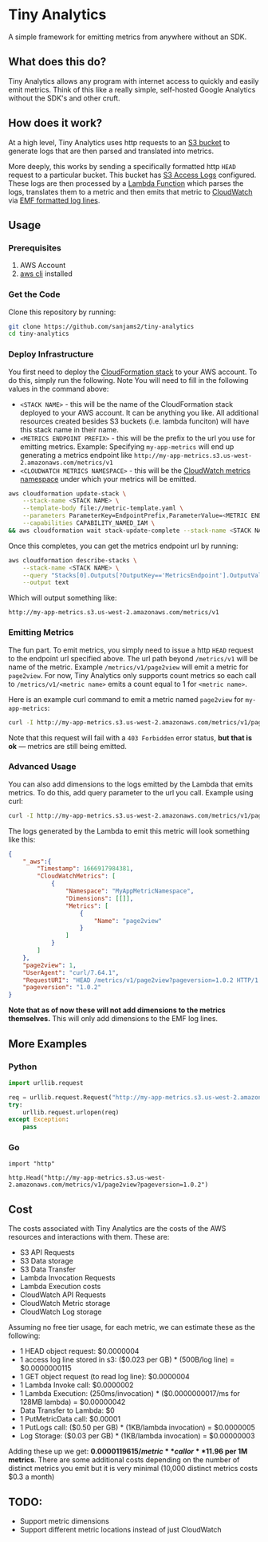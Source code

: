 # Tiny Analytics

A simple framework for emitting metrics from anywhere without an SDK.

## What does this do?

Tiny Analytics allows any program with internet access to quickly and easily emit metrics. 
Think of this like a really simple, self-hosted Google Analytics without the SDK's and other
cruft. 

## How does it work?

At a high level, Tiny Analytics uses http requests to an [S3 bucket](https://aws.amazon.com/s3/) 
to generate logs that are then parsed and translated into metrics. 

More deeply, this works by sending a specifically formatted http `HEAD` request to a particular bucket. 
This bucket has [S3 Access Logs](https://docs.aws.amazon.com/AmazonS3/latest/userguide/ServerLogs.html) 
configured. These logs are then processed by a 
[Lambda Function](https://aws.amazon.com/lambda/) which parses the logs, translates them to a metric and then emits that metric 
to [CloudWatch](https://docs.aws.amazon.com/AmazonCloudWatch/latest/monitoring/WhatIsCloudWatch.html) via 
[EMF formatted log lines](https://aws.amazon.com/about-aws/whats-new/2019/11/amazon-cloudwatch-launches-embedded-metric-format/). 

## Usage

### Prerequisites
1. AWS Account
2. [aws cli](https://aws.amazon.com/cli/) installed

### Get the Code

Clone this repository by running:
```bash
git clone https://github.com/sanjams2/tiny-analytics
cd tiny-analytics
```

### Deploy Infrastructure

You first need to deploy the [CloudFormation stack](https://docs.aws.amazon.com/AWSCloudFormation/latest/UserGuide/stacks.html) 
to your AWS account. To do this, simply run the following. Note You will need to fill in the following values in the command above:
- `<STACK NAME>` - this will be the name of the CloudFormation stack deployed to your AWS account. It can be anything you like. 
  All additional resources created besides S3 buckets (i.e. lambda funciton) will have this stack name in their name.
- `<METRICS ENDPOINT PREFIX>` - this will be the prefix to the url you use for emitting metrics. 
  Example: Specifying `my-app-metrics` will end up generating a metrics endpoint like `http://my-app-metrics.s3.us-west-2.amazonaws.com/metrics/v1`
- `<CLOUDWATCH METRICS NAMESPACE>` - this will be the [CloudWatch metrics namespace](https://docs.aws.amazon.com/AmazonCloudWatch/latest/monitoring/cloudwatch_concepts.html#Namespace) 
  under which your metrics will be emitted. 

```bash
aws cloudformation update-stack \
	--stack-name <STACK NAME> \
	--template-body file://metric-template.yaml \
	--parameters ParameterKey=EndpointPrefix,ParameterValue=<METRIC ENDPOINT PREFIX> ParameterKey=MetricNamespace,ParameterValue=<CLOUDWATCH METRIC NAMESPACE> \
	--capabilities CAPABILITY_NAMED_IAM \
&& aws cloudformation wait stack-update-complete --stack-name <STACK NAME>
```

Once this completes, you can get the metrics endpoint url by running:

```bash
aws cloudformation describe-stacks \
	--stack-name <STACK NAME> \
	--query "Stacks[0].Outputs[?OutputKey=='MetricsEndpoint'].OutputValue" \
	--output text
```

Which will output something like:
```text
http://my-app-metrics.s3.us-west-2.amazonaws.com/metrics/v1
```

### Emitting Metrics

The fun part. To emit metrics, you simply need to issue a http `HEAD` request to the endpoint url specified above. 
The url path beyond `/metrics/v1` will be name of the metric. Example `/metrics/v1/page2view` will emit a metric for `page2view`. 
For now, Tiny Analytics only supports count metrics so each call to `/metrics/v1/<metric name>` emits a count equal to 1 for `<metric name>`.

Here is an example curl command to emit a metric named `page2view` for `my-app-metrics`:

```bash
curl -I http://my-app-metrics.s3.us-west-2.amazonaws.com/metrics/v1/page2view
```

Note that this request will fail with a `403 Forbidden` error status, **but that is ok** — metrics are still being emitted.

### Advanced Usage

You can also add dimensions to the logs emitted by the Lambda that emits metrics. To do this, add query parameter to the url you call. Example using curl:

```bash
curl -I http://my-app-metrics.s3.us-west-2.amazonaws.com/metrics/v1/page2view?pageversion=1.0.2
```

The logs generated by the Lambda to emit this metric will look something like this:
```json
{
    "_aws":{
        "Timestamp": 1666917984381,
        "CloudWatchMetrics": [
            {
                "Namespace": "MyAppMetricNamespace",
                "Dimensions": [[]],
                "Metrics": [
                    {
                        "Name": "page2view"
                    }
                ]
            }
        ]
    },
    "page2view": 1,
    "UserAgent": "curl/7.64.1",
    "RequestURI": "HEAD /metrics/v1/page2view?pageversion=1.0.2 HTTP/1.1",
    "pageversion": "1.0.2"
}
```

**Note that as of now these will not add dimensions to the metrics themselves.** This will only add dimensions
to the EMF log lines.

## More Examples

### Python

```python
import urllib.request

req = urllib.request.Request("http://my-app-metrics.s3.us-west-2.amazonaws.com/metrics/v1/page2view?pageversion=1.0.2")
try: 
	urllib.request.urlopen(req)
except Exception:
	pass
```

### Go

```golang
import "http"

http.Head("http://my-app-metrics.s3.us-west-2.amazonaws.com/metrics/v1/page2view?pageversion=1.0.2")
```

## Cost

The costs associated with Tiny Analytics are the costs of the AWS resources and interactions with them. 
These are:
- S3 API Requests
- S3 Data storage 
- S3 Data Transfer
- Lambda Invocation Requests
- Lambda Execution costs
- CloudWatch API Requests
- CloudWatch Metric storage
- CloudWatch Log storage

Assuming no free tier usage, for each metric, we can estimate these as the following:
- 1 HEAD object request: $0.0000004
- 1 access log line stored  in s3: ($0.023 per GB) * (500B/log line) = $0.0000000115
- 1 GET object request (to read log line): $0.0000004
- 1 Lambda Invoke call: $0.0000002
- 1 Lambda Execution: (250ms/invocation) * ($0.0000000017/ms for 128MB lambda) = $0.00000042
- Data Transfer to Lambda: $0
- 1 PutMetricData call: $0.00001
- 1 PutLogs call: ($0.50 per GB) * (1KB/lambda invocation) = $0.0000005
- Log Storage: ($0.03 per GB) * (1KB/lambda invocation) = $0.00000003

Adding these up we get: **$0.0000119615/metric** call or **$11.96 per 1M metrics**. There are some 
additional costs depending on the number of distinct metrics you emit but it is very minimal
(10,000 distinct metrics costs $0.3 a month)

## TODO:
- Support metric dimensions
- Support different metric locations instead of just CloudWatch